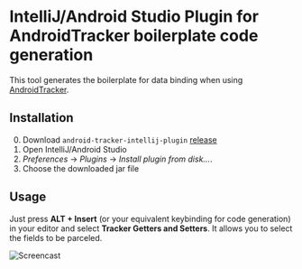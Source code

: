 # IntelliJ/Android Studio Plugin for AndroidTracker boilerplate code generation

This tool generates the boilerplate for data binding when using [AndroidTracker](https://github.com/dinosaurwithakatana/AndroidTracker).

## Installation

 0. Download `android-tracker-intellij-plugin` [release](https://github.com/dinosaurwithakatana/android-tracker-intellij-plugin/releases/tag/v0.1)
 0. Open IntelliJ/Android Studio
 0. *Preferences* -> *Plugins* -> *Install plugin from disk...*.
 0. Choose the downloaded jar file

## Usage

Just press **ALT + Insert** (or your equivalent keybinding for code generation) in your editor and select **Tracker Getters and Setters**. It allows you to select the fields to be parceled.

![Screencast](https://raw.githubusercontent.com/dinosaurwithakatana/android-tracker-intellij-plugin/master/android-tracker-intellij-screencast.gif)
